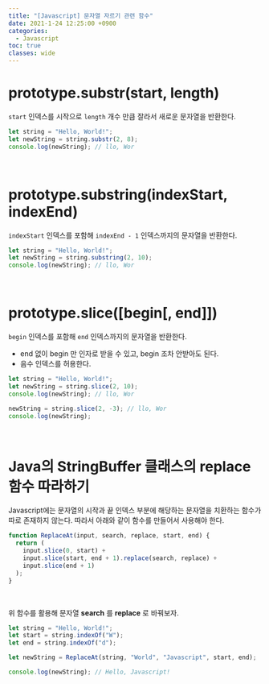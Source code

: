 ```yaml
---
title: "[Javascript] 문자열 자르기 관련 함수"
date: 2021-1-24 12:25:00 +0900
categories:
  - Javascript
toc: true
classes: wide
---
```


# prototype.substr(start, length)

`start` 인덱스를 시작으로 `length` 개수 만큼 잘라서 새로운 문자열을 반환한다.

```jsx
let string = "Hello, World!";
let newString = string.substr(2, 8);
console.log(newString); // llo, Wor
```

<br>

# prototype.substring(indexStart, indexEnd)

`indexStart` 인덱스를 포함해 `indexEnd - 1` 인덱스까지의 문자열을 반환한다.

```jsx
let string = "Hello, World!";
let newString = string.substring(2, 10);
console.log(newString); // llo, Wor
```

<br>

# prototype.slice([begin[, end]])

`begin` 인덱스를 포함해 `end` 인덱스까지의 문자열을 반환한다.

- end 없이 begin 만 인자로 받을 수 있고, begin 조차 안받아도 된다.
- 음수 인덱스를 허용한다.

```jsx
let string = "Hello, World!";
let newString = string.slice(2, 10);
console.log(newString); // llo, Wor

newString = string.slice(2, -3); // llo, Wor
console.log(newString);
```

<br>

# Java의 StringBuffer 클래스의 replace 함수 따라하기

Javascript에는 문자열의 시작과 끝 인덱스 부분에 해당하는 문자열을 치환하는 함수가 따로 존재하지 않는다. 따라서 아래와 같이 함수를 만들어서 사용해야 한다.

```jsx
function ReplaceAt(input, search, replace, start, end) {
  return (
    input.slice(0, start) +
    input.slice(start, end + 1).replace(search, replace) +
    input.slice(end + 1)
  );
}
```

<br>

위 함수를 활용해 문자열 **search** 를 **replace** 로 바꿔보자.

```jsx
let string = "Hello, World!";
let start = string.indexOf("W");
let end = string.indexOf("d");

let newString = ReplaceAt(string, "World", "Javascript", start, end);

console.log(newString); // Hello, Javascript!
```
